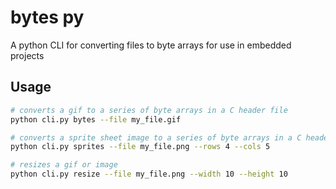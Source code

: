 # bytes py

A python CLI for converting files to byte arrays for use in embedded projects

## Usage

```sh
# converts a gif to a series of byte arrays in a C header file
python cli.py bytes --file my_file.gif

# converts a sprite sheet image to a series of byte arrays in a C header file
python cli.py sprites --file my_file.png --rows 4 --cols 5

# resizes a gif or image
python cli.py resize --file my_file.png --width 10 --height 10
```